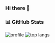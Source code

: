 ### Hi there 👋

<!--
**AndyL-n/AndyL-n** is a ✨ _special_ ✨ repository because its `README.md` (this file) appears on your GitHub profile.

Here are some ideas to get you started:

- 🔭 I’m currently working on ...
- 🌱 I’m currently learning ...
- 👯 I’m looking to collaborate on ...
- 🤔 I’m looking for help with ...
- 💬 Ask me about ...
- 📫 How to reach me: ...
- 😄 Pronouns: ...
- ⚡ Fun fact: ...
-->

### 📊 GitHub Stats
![profile](https://github-readme-stats.vercel.app/api?username=AndyL-n&count_private=true&show_icons=true)
![top langs](https://github-readme-stats.vercel.app/api/top-langs/?username=AndyL-n&layout=compact)
